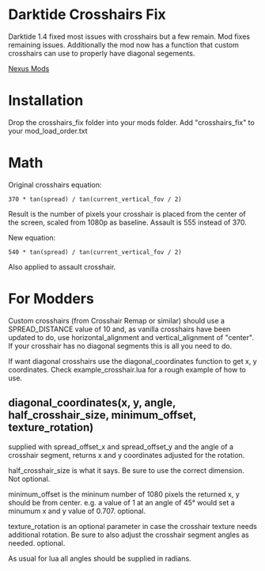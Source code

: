 # Darktide Crosshairs Fix

Darktide 1.4 fixed most issues with crosshairs but a few remain. Mod fixes remaining issues. Additionally the mod now has a function that custom crosshairs can use to properly have diagonal segements.

[Nexus Mods](https://www.nexusmods.com/warhammer40kdarktide/mods/36)

# Installation

Drop the crosshairs_fix folder into your mods folder. Add "crosshairs_fix" to your mod_load_order.txt

# Math

Original crosshairs equation:

    370 * tan(spread) / tan(current_vertical_fov / 2)

Result is the number of pixels your crosshair is placed from the center of the screen, scaled from 1080p as baseline. Assault is 555 instead of 370.

New equation:

    540 * tan(spread) / tan(current_vertical_fov / 2)

Also applied to assault crosshair.

# For Modders

Custom crosshairs (from Crosshair Remap or similar) should use a SPREAD_DISTANCE value of 10 and, as vanilla crosshairs have been updated to do, use horizontal_alignment and vertical_alignment of "center". If your crosshair has no diagonal segments this is all you need to do.

If want diagonal crosshairs use the diagonal_coordinates function to get x, y coordinates. Check example_crosshair.lua for a rough example of how to use.

## diagonal_coordinates(x, y, angle, half_crosshair_size, minimum_offset, texture_rotation)

supplied with spread_offset_x and spread_offset_y and the angle of a crosshair segment, returns x and y coordinates adjusted for the rotation.

half_crosshair_size is what it says. Be sure to use the correct dimension. Not optional.

minimum_offset is the mininum number of 1080 pixels the returned x, y should be from center. e.g. a value of 1 at an angle of 45° would set a minumum x and y value of 0.707. optional.

texture_rotation is an optional parameter in case the crosshair texture needs additional rotation. Be sure to also adjust the crosshair segment angles as needed. optional.

As usual for lua all angles should be supplied in radians.
